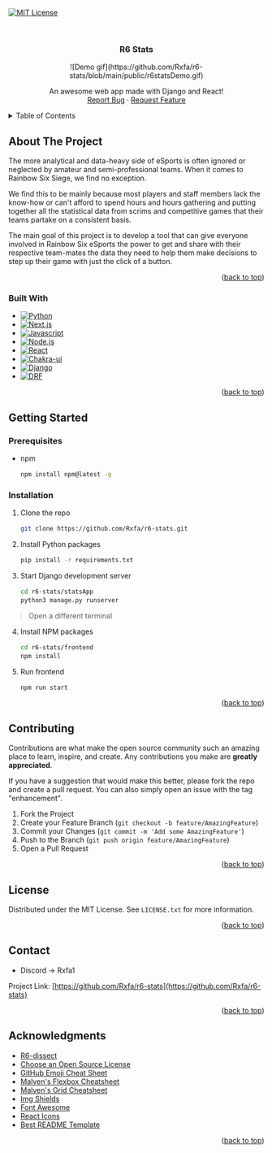 <a name="readme-top"></a>

<!-- PROJECT SHIELDS -->
<!--
*** I'm using markdown "reference style" links for readability.
*** Reference links are enclosed in brackets [ ] instead of parentheses ( ).
*** See the bottom of this document for the declaration of the reference variables
*** for contributors-url, forks-url, etc. This is an optional, concise syntax you may use.
*** https://www.markdownguide.org/basic-syntax/#reference-style-links
-->
[![MIT License][license-shield]][license-url]

<br />
<div align="center">

  <h3 align="center">R6 Stats</h3>
  ![Demo gif](https://github.com/Rxfa/r6-stats/blob/main/public/r6statsDemo.gif)
  <p align="center">
    An awesome web app made with Django and React!
    <br />
    <a href="https://github.com/Rxfa/r6-stats/issues">Report Bug</a>
    ·
    <a href="https://github.com/Rxfa/r6-stats/issues">Request Feature</a>
  </p>
</div>

<!-- TABLE OF CONTENTS -->
<details>
  <summary>Table of Contents</summary>
  <ol>
    <li>
      <a href="#about-the-project">About The Project</a>
      <ul>
        <li><a href="#built-with">Built With</a></li>
      </ul>
    </li>
    <li>
      <a href="#getting-started">Getting Started</a>
      <ul>
        <li><a href="#prerequisites">Prerequisites</a></li>
        <li><a href="#installation">Installation</a></li>
      </ul>
    </li>
    <li><a href="#contributing">Contributing</a></li>
    <li><a href="#license">License</a></li>
    <li><a href="#contact">Contact</a></li>
    <li><a href="#acknowledgments">Acknowledgments</a></li>
  </ol>
</details>

<!-- ABOUT THE PROJECT -->
## About The Project

The more analytical and data-heavy side of eSports is often ignored or neglected by amateur and semi-professional teams. When it comes to Rainbow Six Siege, we find no exception.

We find this to be mainly because most players and staff members lack the know-how or can't afford to spend hours and hours gathering and putting together all the statistical data from scrims and competitive games that their teams partake on a consistent basis.
 
The main goal of this project is to develop a tool that can give everyone involved in Rainbow Six eSports the power to get and share with their respective team-mates the data they need to help them make decisions to step up their game with just the click of a button.

<p align="right">(<a href="#readme-top">back to top</a>)</p>

### Built With

- [![Python][Python]][Python-url]
- [![Next.js][Next.js]][Nextjs-url]
- [![Javascript][Javascript]][Javascript-url]
- [![Node.js][Node.js]][Node-url]
- [![React][React.js]][React-url]
- [![Chakra-ui][Chakra-ui]][Chakra-ui-url]
- [![Django][Django]][Django-url]
- [![DRF][DRF]][DRF-url]

<p align="right">(<a href="#readme-top">back to top</a>)</p>

<!-- GETTING STARTED -->
## Getting Started

### Prerequisites

* npm

  ```sh
  npm install npm@latest -g
  ```


### Installation

1. Clone the repo

   ```sh
   git clone https://github.com/Rxfa/r6-stats.git
   ```

2. Install Python packages
    ```sh
    pip install -r requirements.txt
    ```

3. Start Django development server
    ```sh
    cd r6-stats/statsApp
    python3 manage.py runserver
    ```

 > Open a different terminal

4. Install NPM packages

   ```sh
   cd r6-stats/frontend
   npm install
   ```

5. Run frontend
    ```sh
    npm run start
    ```

<p align="right">(<a href="#readme-top">back to top</a>)</p>

<!-- CONTRIBUTING -->
## Contributing

Contributions are what make the open source community such an amazing place to learn, inspire, and create. Any contributions you make are **greatly appreciated**.

If you have a suggestion that would make this better, please fork the repo and create a pull request. You can also simply open an issue with the tag "enhancement".

1. Fork the Project
2. Create your Feature Branch (`git checkout -b feature/AmazingFeature`)
3. Commit your Changes (`git commit -m 'Add some AmazingFeature'`)
4. Push to the Branch (`git push origin feature/AmazingFeature`)
5. Open a Pull Request

<p align="right">(<a href="#readme-top">back to top</a>)</p>

<!-- LICENSE -->
## License

Distributed under the MIT License. See `LICENSE.txt` for more information.

<p align="right">(<a href="#readme-top">back to top</a>)</p>

<!-- CONTACT -->
## Contact

* Discord -> Rxfa1

Project Link: [https://github.com/Rxfa/r6-stats](https://github.com/Rxfa/r6-stats)

<p align="right">(<a href="#readme-top">back to top</a>)</p>

<!-- ACKNOWLEDGMENTS -->
## Acknowledgments

* [R6-dissect](https://github.com/redraskal/r6-dissect)
* [Choose an Open Source License](https://choosealicense.com)
* [GitHub Emoji Cheat Sheet](https://www.webpagefx.com/tools/emoji-cheat-sheet)
* [Malven's Flexbox Cheatsheet](https://flexbox.malven.co/)
* [Malven's Grid Cheatsheet](https://grid.malven.co/)
* [Img Shields](https://shields.io)
* [Font Awesome](https://fontawesome.com)
* [React Icons](https://react-icons.github.io/react-icons/search)
* [Best README Template](https://github.com/othneildrew/Best-README-Template)

<p align="right">(<a href="#readme-top">back to top</a>)</p>

<!-- MARKDOWN LINKS & IMAGES -->
<!-- https://www.markdownguide.org/basic-syntax/#reference-style-links -->

[license-shield]: https://img.shields.io/github/license/othneildrew/Best-README-Template.svg?style=for-the-badge
[license-url]: https://github.com/rxfa/r6-stats/LICENSE.txt
[Javascript]: https://img.shields.io/badge/javascript-%23323330.svg?style=for-the-badge&logo=javascript&logoColor=%23F7DF1E
[Javascript-url]:https://developer.mozilla.org/en-US/docs/Web/JavaScript
[Python]: https://img.shields.io/badge/python-3670A0?style=for-the-badge&logo=python&logoColor=ffdd54
[Python-url]: https://docs.python.org/3/
[Node.js]: https://img.shields.io/badge/Node.js-43853D?style=for-the-badge&logo=node.js&logoColor=white
[Node-url]: https://nodejs.org/en/
[React.js]: https://img.shields.io/badge/react-%2320232a.svg?style=for-the-badge&logo=react&logoColor=%2361DAFB
[React-url]: https://reactjs.org/
[Django]: https://img.shields.io/badge/django-%23092E20.svg?style=for-the-badge&logo=djangologoColor=white
[Django-url]: https://www.djangoproject.com/
[DRF]: https://img.shields.io/badge/DJANGO-REST-ff1709?style=for-the-badge&logo=django&logoColor=white&color=ff1709&labelColor=gray
[DRF-url]: https://www.django-rest-framework.org/
[Chakra-ui]: https://img.shields.io/badge/chakra-%234ED1C5.svg?style=for-the-badge&logo=chakraui&logoColor=white
[Chakra-ui-url]: https://chakra-ui.com/
[Next.js]: https://img.shields.io/badge/next.js-000000?style=for-the-badge&logo=next.js&logoColor=white
[Nextjs-url]: https://nextjs.org/ 
